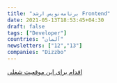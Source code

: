 ```yaml
---
title: "برنامه‌نویس ارشد Frontend"
date: 2021-05-13T18:53:45+04:30
draft: false
tags: ["Developer"]
countries: "آلمان"
newsletters: ["12","13"]
companies: "Dizzbo"
---
```


[اقدام برای این موقعیت شغلی](https://angel.co/company/dizzbo/jobs/1348103-senior-frontend-engineer)
